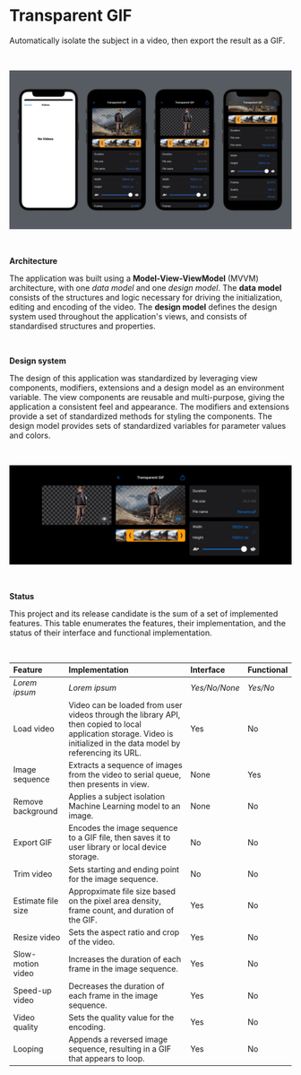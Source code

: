 #   Transparent GIF

Automatically isolate the subject in a video, then export the result as a GIF.

<br>

![alt text](preview.png "tooltip")

<br>

**Architecture**

The application was built using a **Model-View-ViewModel** (MVVM) architecture, with one *data model* and one *design model*. The **data model** consists of the structures and logic necessary for driving the initialization, editing and encoding of the video. The **design model** defines the design system used throughout the application's views, and consists of standardised structures and properties.
 
<br>

**Design system**

The design of this application was standardized by leveraging view components, modifiers, extensions and a design model as an environment variable. The view components are reusable and multi-purpose, giving the application a consistent feel and appearance. The modifiers and extensions provide a set of standardized methods for styling the components. The design model provides sets of standardized variables for parameter values and colors.

<br>

![alt text](design.png "tooltip")

<br>

**Status**

This project and its release candidate is the sum of a set of implemented features. This table enumerates the features, their implementation, and the status of their interface and functional implementation.

<br>

|Feature|Implementation|Interface|Functional|
|:-|:-|:-|:-|
|*Lorem ipsum*|*Lorem ipsum*|*Yes/No/None*|*Yes/No*|
|Load video|Video can be loaded from user videos through the library API, then copied to local application storage. Video is initialized in the data model by referencing its URL.|Yes|No|
|Image sequence|Extracts a sequence of images from the video to serial queue, then presents in view.|None|Yes|
|Remove background|Applies a subject isolation Machine Learning model to an image.|None|No|
|Export GIF|Encodes the image sequence to a GIF file, then saves it to user library or local device storage.|No|No|
|Trim video|Sets starting and ending point for the image sequence.|No|No|
|Estimate file size|Appropximate file size based on the pixel area density, frame count, and duration of the GIF.|Yes|No|
|Resize video|Sets the aspect ratio and crop of the video.|Yes|No|
|Slow-motion video|Increases the duration of each frame in the image sequence.|Yes|No|
|Speed-up video|Decreases the duration of each frame in the image sequence.|Yes|No|
|Video quality|Sets the quality value for the encoding.|Yes|No|
|Looping|Appends a reversed image sequence, resulting in a GIF that appears to loop.|Yes|No|
